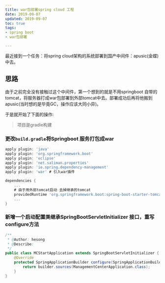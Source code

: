 ```yaml
---
title: war包部署spring cloud 工程
date: 2019-09-07
updated: 2019-09-07
toc: true
tags:
- spring boot
- war包部署

---
```


最近接到一个任务：将spring cloud架构的系统部署到国产中间件：apusic(金蝶)中去。

## 思路

由于之前完全没有接触过这个中间件，第一个想到的就是不用springboot 自带的tomcat，将服务器打成war包部署到外部tomcat中去。部署成功后再将他搬到apusic(当时想的是毕竟GC，操作应该大同小异)。

于是就开始了下面的操作:

> 项目是gradle构建

### 更改`build.gradle`将Springboot 服务打包成war

```gradle
apply plugin: 'java'
apply plugin: 'org.springframework.boot'
apply plugin: 'eclipse'
apply plugin: 'net.saliman.properties'
apply plugin: 'io.spring.dependency-management'
apply plugin: 'war' # 引入war插件

dependencies {
    ...
    # 由于用外部tomcat启动 去掉继承的tomcat
    providedRuntime 'org.springframework.boot:spring-boot-starter-tomcat'
    ...
}
```

### 新增一个启动配置类继承SpringBootServletInitializer 接口，重写configure方法

```java
/**
 * @Author: hesong
 * @Describe:
 */
public class MCStartApplication extends SpringBootServletInitializer {
    @Override
    protected SpringApplicationBuilder configure(SpringApplicationBuilder builder) {
        return builder.sources(ManagementCenterApplication.class);
    }
}
```
